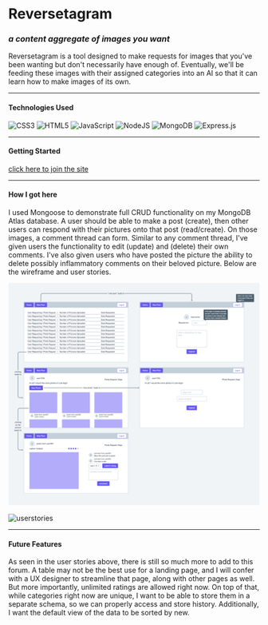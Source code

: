 # Reversetagram
### _a content aggregate of images you want_

Reversetagram is a tool designed to make requests for images that you've been wanting but don't necessarily have enough of. Eventually, we'll be feeding these images with their assigned categories into an AI so that it can learn how to make images of its own.

_______________

#### Technologies Used

![CSS3](https://img.shields.io/badge/css3-%231572B6.svg?style=for-the-badge&logo=css3&logoColor=white) ![HTML5](https://img.shields.io/badge/html5-%23E34F26.svg?style=for-the-badge&logo=html5&logoColor=white) ![JavaScript](https://img.shields.io/badge/javascript-%23323330.svg?style=for-the-badge&logo=javascript&logoColor=%23F7DF1E) 
![NodeJS](https://img.shields.io/badge/node.js-6DA55F?style=for-the-badge&logo=node.js&logoColor=white) ![MongoDB](https://img.shields.io/badge/MongoDB-%234ea94b.svg?style=for-the-badge&logo=mongodb&logoColor=white) ![Express.js](https://img.shields.io/badge/express.js-%23404d59.svg?style=for-the-badge&logo=express&logoColor=%2361DAFB)

______________

#### Getting Started

[click here to join the site](https://francis-project-two.herokuapp.com/)

_____________

#### How I got here

I used Mongoose to demonstrate full CRUD functionality on my MongoDB Atlas database. A user should be able to make a post (create), then other users can respond with their pictures onto that post (read/create). On those images, a comment thread can form. Similar to any comment thread, I've given users the functionality to edit (update) and (delete) their own comments. I've also given users who have posted the picture the ability to delete possibly inflammatory comments on their beloved picture. Below are the wireframe and user stories.

![wireframe](/public/images/wireframe.png)

![userstories](/public/images/userstories.jpeg)

_____________

#### Future Features

As seen in the user stories above, there is still so much more to add to this forum. A table may not be the best use for a landing page, and I will confer with a UX designer to streamline that page, along with other pages as well. But more importantly, unlimited ratings are allowed right now. On top of that, while categories right now are unique, I want to be able to store them in a separate schema, so we can properly access and store history. Additionally, I want the default view of the data to be sorted by new.